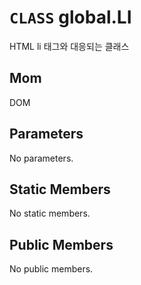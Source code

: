 # `CLASS` global.LI
HTML li 태그와 대응되는 클래스

## Mom
DOM

## Parameters
No parameters.

## Static Members
No static members.

## Public Members
No public members.
